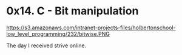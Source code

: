 # 0x14. C - Bit manipulation

https://s3.amazonaws.com/intranet-projects-files/holbertonschool-low_level_programming/232/bitwise.PNG 

The day I received strive online.

